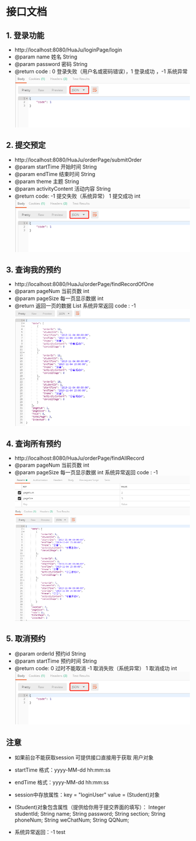 # 接口文档

##  1. 登录功能
* http://localhost:8080/HuaJu/loginPage/login
* @param name 姓名 String
* @param password 密码 String
* @return code : 0 登录失败（用户名或密码错误），1 登录成功 ，-1 系统异常
![](images/2019-11-06-20-22-15.png)

## 2. 提交预定
* http://localhost:8080/HuaJu/orderPage/submitOrder
* @param startTime 开始时间 String
* @param endTime 结束时间 String
* @param theme 主题 String
* @param activityContent 活动内容 String
* @return  code: -1 提交失败（系统异常） 1 提交成功 int
![](images/2019-11-06-20-22-15.png)

## 3. 查询我的预约
* http://localhost:8080/HuaJu/orderPage/findRecordOfOne
* @param pageNum 当前页数 int
* @param pageSize 每一页显示数据 int
* @return 返回一页的数据 List<Order> 系统异常返回 code : -1
![](images/2019-11-06-20-24-09.png)

## 4. 查询所有预约
* http://localhost:8080/HuaJu/orderPage/findAllRecord
* @param pageNum 当前页数 int
* @param pageSize 每一页显示数据 int 系统异常返回 code : -1
![](images/2019-11-06-20-24-55.png)

## 5. 取消预约
* @param orderId 预约id String
* @param startTime 预约时间 String
* @return code: 0 过时不能取消 -1 取消失败（系统异常） 1 取消成功 int
![](images/2019-11-06-20-22-15.png)

## 注意
- 如果前台不能获取session  可提供接口直接用于获取 用户对象
- startTime 格式：yyyy-MM-dd hh:mm:ss
- endTime 格式：yyyy-MM-dd hh:mm:ss
- session中存放属性：key = "loginUser"  value = (Student)对象
- (Student)对象包含属性（提供给你用于提交界面的填写）：
    Integer studentId;
    String name;
    String password;
    String section;
    String phoneNum;
    String weChatNum;
    String QQNum;

- 系统异常返回：-1 test